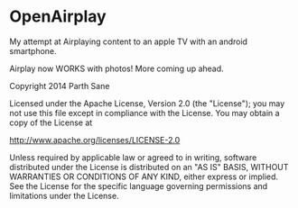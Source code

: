 OpenAirplay
===========

My attempt at Airplaying content to an apple TV with an android smartphone.

Airplay now WORKS with photos! More coming up ahead. 

Copyright 2014 Parth Sane

Licensed under the Apache License, Version 2.0 (the "License");
you may not use this file except in compliance with the License.
You may obtain a copy of the License at

http://www.apache.org/licenses/LICENSE-2.0

Unless required by applicable law or agreed to in writing, software
distributed under the License is distributed on an "AS IS" BASIS,
WITHOUT WARRANTIES OR CONDITIONS OF ANY KIND, either express or implied.
See the License for the specific language governing permissions and
   limitations under the License.
